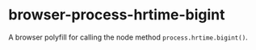 # browser-process-hrtime-bigint
A browser polyfill for calling the node method `process.hrtime.bigint()`.
